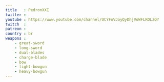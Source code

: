 ```yaml
---
title   : PedronXXI
twitter : 
youtube : https://www.youtube.com/channel/UCYFoVJoyQyDhjVoWFLROLZQ?
twitch  : 
patreon : 
country : br
weapons :
    - great-sword
    - long-sword
    - dual-blades
    - charge-blade
    - bow
    - light-bowgun
    - heavy-bowgun
---
```


